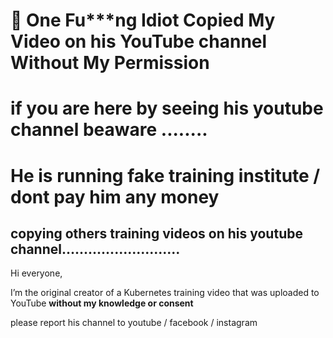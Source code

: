 # 🚨 One Fu***ng Idiot Copied My Video on his YouTube channel Without My Permission


# if you are here by seeing his youtube channel beaware ........ 


# He is running fake training institute / dont pay him any money 

## copying others training videos on his youtube channel...........................


Hi everyone,

I’m the original creator of a Kubernetes training video that was uploaded to YouTube **without my knowledge or consent** 

please report his channel to youtube / facebook / instagram 


